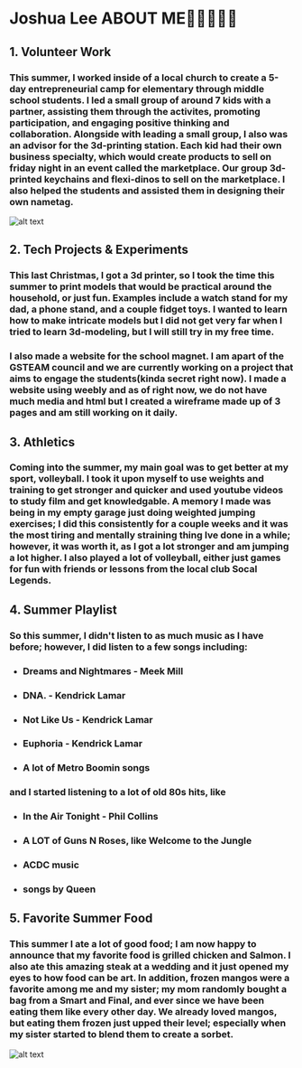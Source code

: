 # Joshua Lee ABOUT ME🥶😜🥶😜🥶
## 1. Volunteer Work 
### This summer, I worked inside of a local church to create a 5-day entrepreneurial camp for elementary through middle school students. I led a small group of around 7 kids with a partner, assisting them through the activites, promoting participation, and engaging positive thinking and collaboration. Alongside with leading a small group, I also was an advisor for the 3d-printing station. Each kid had their own business specialty, which would create products to sell on friday night in an event called the marketplace. Our group 3d-printed keychains and flexi-dinos to sell on the marketplace. I also helped the students and assisted them in designing their own nametag.
![alt text](image.png)

## 2. Tech Projects & Experiments
### This last Christmas, I got a 3d printer, so I took the time this summer to print models that would be practical around the household, or just fun. Examples include a watch stand for my dad, a phone stand, and a couple fidget toys. I wanted to learn how to make intricate models but I did not get very far when I tried to learn 3d-modeling, but I will still try in my free time. 

### I also made a website for the school magnet. I am apart of the GSTEAM council and we are currently working on a project that aims to engage the students(kinda secret right now). I made a website using weebly and as of right now, we do not have much media and html but I created a wireframe made up of 3 pages and am still working on it daily.

## 3. Athletics
### Coming into the summer, my main goal was to get better at my sport, volleyball. I took it upon myself to use weights and training to get stronger and quicker and used youtube videos to study film and get knowledgable. A memory I made was being in my empty garage just doing weighted jumping exercises; I did this consistently for a couple weeks and it was the most tiring and mentally straining thing Ive done in a while; however, it was worth it, as I got a lot stronger and am jumping a lot higher. I also played a lot of volleyball, either just games for fun with friends or lessons from the local club Socal Legends.

## 4. Summer Playlist
### So this summer, I didn't listen to as much music as I have before; however, I did listen to a few songs including:

- ### Dreams and Nightmares - Meek Mill
- ### DNA. - Kendrick Lamar
- ### Not Like Us - Kendrick Lamar
- ### Euphoria - Kendrick Lamar
- ### A lot of Metro Boomin songs

### and I started listening to a lot of old 80s hits, like

- ### In the Air Tonight - Phil Collins
- ### A LOT of Guns N Roses, like Welcome to the Jungle
- ### ACDC music
- ### songs by Queen

## 5. Favorite Summer Food
### This summer I ate a lot of good food; I am now happy to announce that my favorite food is grilled chicken and Salmon. I also ate this amazing steak at a wedding and it just opened my eyes to how food can be art. In addition, frozen mangos were a favorite among me and my sister; my mom randomly bought a bag from a Smart and Final, and ever since we have been eating them like every other day. We already loved mangos, but eating them frozen just upped their level; especially when my sister started to blend them to create a sorbet.
![alt text](image-2.png)